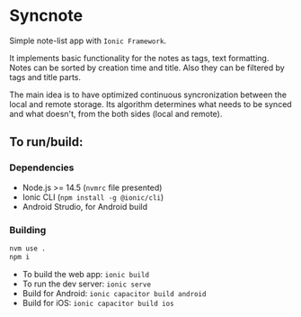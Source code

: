 # Syncnote

Simple note-list app with `Ionic Framework`.

It implements basic functionality for the notes as tags, text formatting.
Notes can be sorted by creation time and title. Also they can be filtered by tags and title parts.

The main idea is to have optimized continuous syncronization between the local and remote storage. Its algorithm determines what needs to be synced and what doesn't, from the both sides (local and remote).


## To run/build:

### Dependencies
 - Node.js >= 14.5 (`nvmrc` file presented)
 - Ionic CLI (`npm install -g @ionic/cli`)
 - Android Strudio, for Android build

### Building
```bash
nvm use .
npm i
```

 - To build the web app: `ionic build`
 - To run the dev server: `ionic serve`
 - Build for Android: `ionic capacitor build android`
 - Build for iOS: `ionic capacitor build ios`